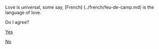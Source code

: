 Love is universal, some say, [French] (../french/feu-de-camp.md) is the language of love. 

Do I agree?

[Yes](../french/feu-de-camp.md)

[No](../english/emotion.md)

